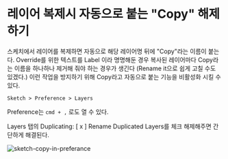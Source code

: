 # 레이어 복제시 자동으로 붙는 "Copy" 해제하기

스케치에서 레이어를 복제하면 자동으로 해당 레이어명 뒤에 "Copy"라는 이름이 붙는다. Override를 위한 텍스트를 Label 이라 명명해둔 경우 복사된 레이어마다 Copy라는 이름을 하나하나 제거해 줘야 하는 경우가 생긴다 (Rename it으로 쉽게 고칠 수도 있겠다.) 이런 작업을 방지하기 위해 Copy라고 자동으로 붙는 기능을 비활성화 시킬 수 있다.

```
Sketch > Preference > Layers
```

Preference는 `cmd + ,` 로도 열 수 있다.

Layers 탭의 Duplicating: [ x ] Rename Duplicated Layers를 체크 해제해주면 간단하게 해결된다.

![sketch-copy-in-preferance](/Users/heeyeonkang/2_STUDY/TIL/@images/sketch-copy-in-preferance.png)